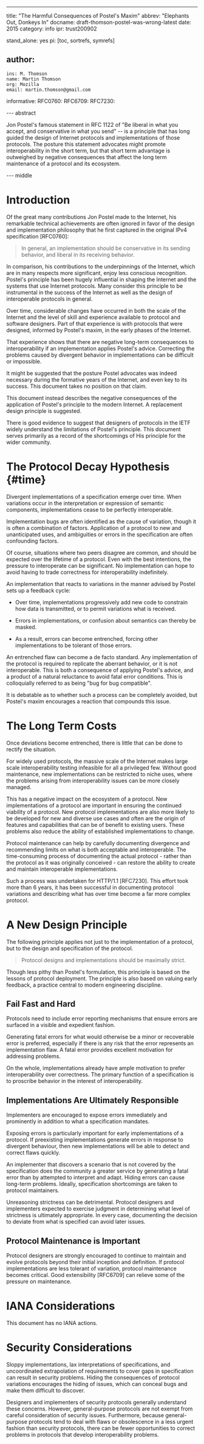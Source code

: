 ---
title: "The Harmful Consequences of Postel's Maxim"
abbrev: "Elephants Out, Donkeys In"
docname: draft-thomson-postel-was-wrong-latest
date: 2015
category: info
ipr: trust200902

stand_alone: yes
pi: [toc, sortrefs, symrefs]

author:
 -
    ins: M. Thomson
    name: Martin Thomson
    org: Mozilla
    email: martin.thomson@gmail.com


informative:
  RFC0760:
  RFC6709:
  RFC7230:


--- abstract

Jon Postel's famous statement in RFC 1122 of "Be liberal in what you accept, and
conservative in what you send" -- is a principle that has long guided the design
of Internet protocols and implementations of those protocols.  The posture this
statement advocates might promote interoperability in the short term, but that
short term advantage is outweighed by negative consequences that affect the long
term maintenance of a protocol and its ecosystem.


--- middle

# Introduction

Of the great many contributions Jon Postel made to the Internet, his remarkable
technical achievements are often ignored in favor of the design and
implementation philosophy that he first captured in the original IPv4
specification [RFC0760]:

> In general, an implementation should be conservative in its sending behavior,
  and liberal in its receiving behavior.

In comparison, his contributions to the underpinnings of the Internet, which are
in many respects more significant, enjoy less conscious recognition.  Postel's
principle has been hugely influential in shaping the Internet and the systems
that use Internet protocols.  Many consider this principle to be instrumental in
the success of the Internet as well as the design of interoperable protocols in
general.

Over time, considerable changes have occurred in both the scale of the Internet
and the level of skill and experience available to protocol and software
designers.  Part of that experience is with protocols that were designed,
informed by Postel's maxim, in the early phases of the Internet.

That experience shows that there are negative long-term consequences to
interoperability if an implementation applies Postel's advice.  Correcting the
problems caused by divergent behavior in implementations can be difficult or
impossible.

It might be suggested that the posture Postel advocates was indeed necessary
during the formative years of the Internet, and even key to its success.  This
document takes no position on that claim.

This document instead describes the negative consequences of the application of
Postel's principle to the modern Internet.  A replacement design principle is
suggested.

There is good evidence to suggest that designers of protocols in the IETF widely
understand the limitations of Postel's principle.  This document serves
primarily as a record of the shortcomings of His principle for the wider
community.


# The Protocol Decay Hypothesis {#time}

Divergent implementations of a specification emerge over time.  When
variations occur in the interpretation or expression of semantic components,
implementations cease to be perfectly interoperable.

Implementation bugs are often identified as the cause of variation, though it is
often a combination of factors.  Application of a protocol to new and
unanticipated uses, and ambiguities or errors in the specification are often
confounding factors.

Of course, situations where two peers disagree are common, and should be
expected over the lifetime of a protocol.  Even with the best intentions, the
pressure to interoperate can be significant.  No implementation can hope to
avoid having to trade correctness for interoperability indefinitely.

An implementation that reacts to variations in the manner advised by Postel sets
up a feedback cycle:

* Over time, implementations progressively add new code to constrain how data is
  transmitted, or to permit variations what is received.

* Errors in implementations, or confusion about semantics can thereby be masked.

* As a result, errors can become entrenched, forcing other implementations to be
  tolerant of those errors.

An entrenched flaw can become a de facto standard.  Any implementation of the
protocol is required to replicate the aberrant behavior, or it is not
interoperable.  This is both a consequence of applying Postel's advice, and a
product of a natural reluctance to avoid fatal error conditions.  This is
colloquially referred to as being "bug for bug compatible".

It is debatable as to whether such a process can be completely avoided, but
Postel's maxim encourages a reaction that compounds this issue.


# The Long Term Costs

Once deviations become entrenched, there is little that can be done to rectify
the situation.

For widely used protocols, the massive scale of the Internet makes large scale
interoperability testing infeasible for all a privileged few.  Without good
maintenance, new implementations can be restricted to niche uses, where the
problems arising from interoperability issues can be more closely managed.

This has a negative impact on the ecosystem of a protocol.  New implementations
of a protocol are important in ensuring the continued viability of a protocol.
New protocol implementations are also more likely to be developed for new and
diverse use cases and often are the origin of features and capabilities that can
be of benefit to existing users.  These problems also reduce the ability of
established implementations to change.

Protocol maintenance can help by carefully documenting divergence and
recommending limits on what is both acceptable and interoperable.  The
time-consuming process of documenting the actual protocol - rather than the
protocol as it was originally conceived - can restore the ability to create and
maintain interoperable implementations.

Such a process was undertaken for HTTP/1.1 [RFC7230]. This effort took more than
6 years, it has been successful in documenting protocol variations and
describing what has over time become a far more complex protocol.


# A New Design Principle

The following principle applies not just to the implementation of a protocol,
but to the design and specification of the protocol.

> Protocol designs and implementations should be maximally strict.

Though less pithy than Postel's formulation, this principle is based on the
lessons of protocol deployment.  The principle is also based on valuing early
feedback, a practice central to modern engineering discipline.


## Fail Fast and Hard

Protocols need to include error reporting mechanisms that ensure errors are
surfaced in a visible and expedient fashion.

Generating fatal errors for what would otherwise be a minor or recoverable error
is preferred, especially if there is any risk that the error represents an
implementation flaw.  A fatal error provides excellent motivation for addressing
problems.

On the whole, implementations already have ample motivation to prefer
interoperability over correctness.  The primary function of a specification is
to proscribe behavior in the interest of interoperability.


## Implementations Are Ultimately Responsible

Implementers are encouraged to expose errors immediately and prominently in
addition to what a specification mandates.

Exposing errors is particularly important for early implementations of a
protocol.  If preexisting implementations generate errors in response to
divergent behaviour, then new implementations will be able to detect and correct
flaws quickly.

An implementer that discovers a scenario that is not covered by the
specification does the community a greater service by generating a fatal error
than by attempted to interpret and adapt.  Hiding errors can cause long-term
problems.  Ideally, specification shortcomings are taken to protocol
maintainers.

Unreasoning strictness can be detrimental.  Protocol designers and implementers
expected to exercise judgment in determining what level of strictness is
ultimately appropriate.  In every case, documenting the decision to deviate from
what is specified can avoid later issues.


## Protocol Maintenance is Important

Protocol designers are strongly encouraged to continue to maintain and evolve
protocols beyond their initial inception and definition.  If protocol
implementations are less tolerant of variation, protocol maintenance becomes
critical.  Good extensibility [RFC6709] can relieve some of the pressure on
maintenance.


# IANA Considerations

This document has no IANA actions.


# Security Considerations

Sloppy implementations, lax interpretations of specifications, and uncoordinated
extrapolation of requirements to cover gaps in specification can result in
security problems.  Hiding the consequences of protocol variations encourages
the hiding of issues, which can conceal bugs and make them difficult to
discover.

Designers and implementers of security protocols generally understand these
concerns.  However, general-purpose protocols are not exempt from careful
consideration of security issues.  Furthermore, because general-purpose
protocols tend to deal with flaws or obsolescence in a less urgent fashion than
security protocols, there can be fewer opportunities to correct problems in
protocols that develop interoperability problems.
